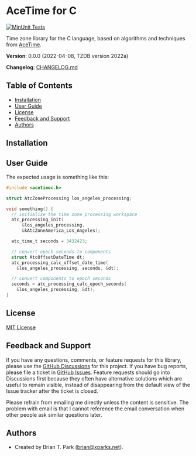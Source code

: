 # AceTime for C

[![MinUnit Tests](https://github.com/bxparks/AceTimeC/actions/workflows/unit_tests.yml/badge.svg)](https://github.com/bxparks/AceTimeC/actions/workflows/unit_tests.yml)

Time zone library for the C language, based on algorithms and techniques
from [AceTime](https://github.com/bxparks/AceTime).

**Version**: 0.0.0 (2022-04-08, TZDB version 2022a)

**Changelog**: [CHANGELOG.md](CHANGELOG.md)

## Table of Contents

* [Installation](#Installation)
* [User Guide](#UserGuide)
* [License](#License)
* [Feedback and Support](#FeedbackAndSupport)
* [Authors](#Authors)

<a name="Installation"></a>
## Installation

<a name="UserGuide"></a>
## User Guide

The expected usage is something like this:

```C
#include <acetimec.h>

struct AtcZoneProcessing los_angeles_processing;

void something() {
  // initialize the time zone processing workspace
  atc_processing_init(
      &los_angeles_processing,
      &kAtcZoneAmerica_Los_Angeles);

  atc_time_t seconds = 3432423;

  // convert epoch seconds to components
  struct AtcOffsetDateTime dt;
  atc_processing_calc_offset_date_time(
    &los_angeles_processing, seconds, &dt);

  // convert components to epoch seconds
  seconds = atc_processing_calc_epoch_seconds(
    &los_angeles_processing, &dt);
}
```

<a name="License"></a>
## License

[MIT License](https://opensource.org/licenses/MIT)

<a name="FeedbackAndSupport"></a>
## Feedback and Support

If you have any questions, comments, or feature requests for this library,
please use the [GitHub
Discussions](https://github.com/bxparks/AceTime/discussions) for this project.
If you have bug reports, please file a ticket in [GitHub
Issues](https://github.com/bxparks/AceTime/issues). Feature requests should go
into Discussions first because they often have alternative solutions which are
useful to remain visible, instead of disappearing from the default view of the
Issue tracker after the ticket is closed.

Please refrain from emailing me directly unless the content is sensitive. The
problem with email is that I cannot reference the email conversation when other
people ask similar questions later.

<a name="Authors"></a>
## Authors

* Created by Brian T. Park (brian@xparks.net).
